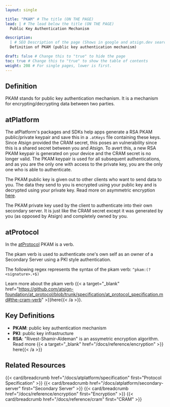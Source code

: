 ```yaml
---
layout: single

title: "PKAM" # The title (ON THE PAGE)
lead: | # The lead below the title (ON THE PAGE)
  Public Key Authentication Mechanism

description:
  | # SEO Description of the page (Shows in google and atsign.dev search)
  Definition of PKAM (public key authentication mechanism)

draft: false # Change this to "true" to hide the page
toc: true # Change this to "true" to show the table of contents
weight: 208 # For single pages, lower is first.
---
```


## Definition

PKAM stands for public key authentication mechanism. It is a mechanism for encrypting/decrypting data between two parties.

## atPlatform

The atPlatform's packages and SDKs help apps generate a RSA PKAM public/private keypair and save this in a `.atKeys` file containing these
keys. Since Atsign provided the CRAM secret, this poses an vulnerability since this is a shared secret between you and Atsign. To avert
this, a new RSA PKAM keypair is generated on your device and the CRAM secret is no longer valid. The PKAM keypair is used for all subsequent
authentications, and as you are the only one with access to the private key, you are the only one who is able to authenticate.

The PKAM public key is given out to other clients who want to send data to you. The data they send to you is encrypted using your public key
and is decrypted using your private key. Read more on asymmetric encryption [here](/docs/reference/encryption).

The PKAM private key used by the client to authenticate into their own secondary server. It is just like the CRAM secret except it was
generated by you (as opposed by Atsign) and completely owned by you.

## atProtocol

In the [atProtocol](/docs/atplatform/specification) PKAM is a verb.

The pkam verb is used to authenticate one's own self as an owner of a Secondary Server using a PKI style authentication.

The following regex represents the syntax of the pkam verb: `^pkam:(?<signature>.+$)`

Learn more about the pkam verb {{< a
    target="_blank"
    href="https://github.com/atsign-foundation/at_protocol/blob/trunk/specification/at_protocol_specification.md#the-cram-verb" >}}here{{< /a >}}.

## Key Definitions

- **PKAM**: public key authentication mechanism
- **PKI**: public key infrastructure
- **RSA**: "Rivest-Shamir-Aldeman" is an assymetric encryption algorithm. Read more {{< a target="_blank" href="/docs/reference/encryption" >}} here{{< /a >}}

## Related Resources

<!-- TODO add breadcrumb to onboarding widget-->
{{< card/breadcrumb href="/docs/atplatform/specification" first="Protocol Specification" >}}
{{< card/breadcrumb href="/docs/atplatform/secondary-server" first="Secondary Server" >}}
{{< card/breadcrumb href="/docs/reference/encryption" first="Encryption" >}}
{{< card/breadcrumb href="/docs/reference/cram" first="CRAM" >}}
